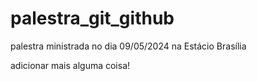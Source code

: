 # palestra_git_github
palestra ministrada no dia 09/05/2024 na Estácio Brasília

adicionar mais alguma coisa!
